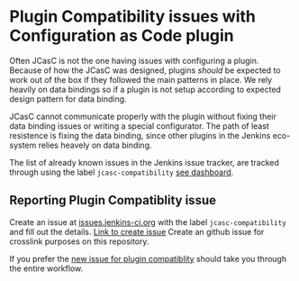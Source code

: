 # Plugin Compatibility issues with Configuration as Code plugin

Often JCasC is not the one having issues with configuring a plugin.
Because of how the JCasC was designed, plugins _should_ be expected to work out of the box if they followed the main patterns in place.
We rely heavily on data bindings so if a plugin is not setup according to expected design pattern for data binding.

JCasC cannot communicate properly with the plugin without fixing their data binding issues or writing a special configurator.
The path of least resistence is fixing the data binding, since other plugins in the Jenkins eco-system relies heavely on data binding.

The list of already known issues in the Jenkins issue tracker, are tracked through using the label `jcasc-compatibility` [see dashboard](https://issues.jenkins.io/secure/Dashboard.jspa?selectPageId=18341).

## Reporting Plugin Compatiblity issue

Create an issue at [issues.jenkins-ci.org](https://issues.jenkins-ci.org) with the label `jcasc-compatibility` and fill out the details.
[Link to create issue](https://issues.jenkins-ci.org/secure/CreateIssueDetails!init.jspa?pid=10172&issuetype=1&summary=Cannot+configure+X+plugin+with+JCasC&labels=jcasc-compatibility)
Create an github issue for crosslink purposes on this repository.

If you prefer the [new issue for plugin compatiblity](https://github.com/jenkinsci/configuration-as-code-plugin/issues/new) should take you through the entire workflow.
